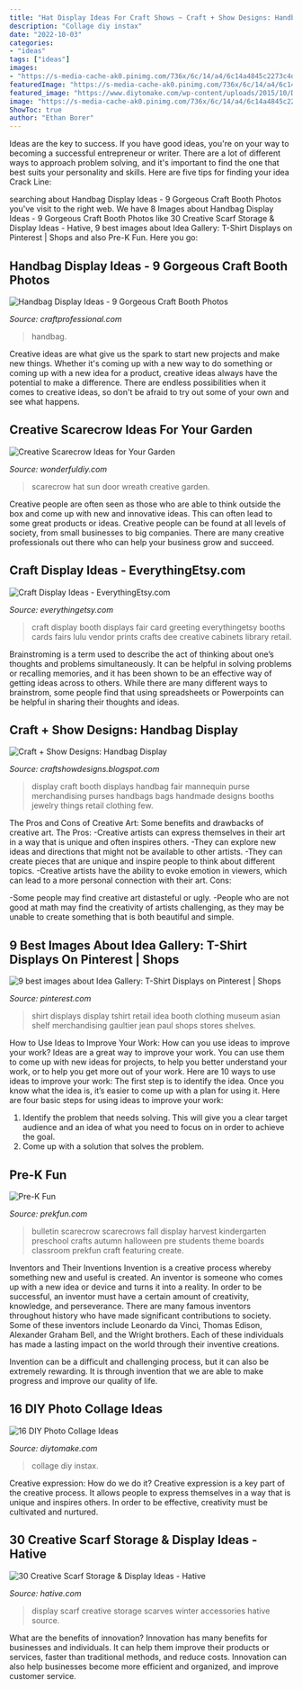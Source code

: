 ```yaml
---
title: "Hat Display Ideas For Craft Shows ~ Craft + Show Designs: Handbag Display"
description: "Collage diy instax"
date: "2022-10-03"
categories:
- "ideas"
tags: ["ideas"]
images:
- "https://s-media-cache-ak0.pinimg.com/736x/6c/14/a4/6c14a4845c2273c4d3050f23afa811b5.jpg"
featuredImage: "https://s-media-cache-ak0.pinimg.com/736x/6c/14/a4/6c14a4845c2273c4d3050f23afa811b5.jpg"
featured_image: "https://www.diytomake.com/wp-content/uploads/2015/10/DIY-Photo-Collage-Instax-Wall.jpg"
image: "https://s-media-cache-ak0.pinimg.com/736x/6c/14/a4/6c14a4845c2273c4d3050f23afa811b5.jpg"
ShowToc: true
author: "Ethan Borer"
---
```



Ideas are the key to success. If you have good ideas, you're on your way to becoming a successful entrepreneur or writer. There are a lot of different ways to approach problem solving, and it's important to find the one that best suits your personality and skills. Here are five tips for finding your idea Crack Line:

	

		
searching about Handbag Display Ideas - 9 Gorgeous Craft Booth Photos you've visit to the right web. We have 8 Images about Handbag Display Ideas - 9 Gorgeous Craft Booth Photos like 30 Creative Scarf Storage &amp; Display Ideas - Hative, 9 best images about Idea Gallery: T-Shirt Displays on Pinterest | Shops and also Pre-K Fun. Here you go:
		
    
## Handbag Display Ideas - 9 Gorgeous Craft Booth Photos

<img loading=lazy src="https://www.craftprofessional.com/images/handbag-display.jpg" onerror="this.onerror=null;this.src='https://tse2.mm.bing.net/th?id=OIP.HeiILWXg9jtE_Ns6-n9J5wHaLH&amp;pid=15.1';" alt="Handbag Display Ideas - 9 Gorgeous Craft Booth Photos">

_Source: craftprofessional.com_

>handbag. 

	

Creative ideas are what give us the spark to start new projects and make new things. Whether it's coming up with a new way to do something or coming up with a new idea for a product, creative ideas always have the potential to make a difference. There are endless possibilities when it comes to creative ideas, so don't be afraid to try out some of your own and see what happens.

    
## Creative Scarecrow Ideas For Your Garden

<img loading=lazy src="https://cdn.wonderfuldiy.com/wp-content/uploads/2017/06/Sun-hat-scarecrow-door-wreath.jpg" onerror="this.onerror=null;this.src='https://tse4.mm.bing.net/th?id=OIP.lvSZ3ddyLnqQafZraoYTPQHaJ4&amp;pid=15.1';" alt="Creative Scarecrow Ideas for Your Garden">

_Source: wonderfuldiy.com_

>scarecrow hat sun door wreath creative garden. 

	

Creative people are often seen as those who are able to think outside the box and come up with new and innovative ideas. This can often lead to some great products or ideas. Creative people can be found at all levels of society, from small businesses to big companies. There are many creative professionals out there who can help your business grow and succeed.

    
## Craft Display Ideas - EverythingEtsy.com

<img loading=lazy src="https://www.everythingetsy.com/wp-content/uploads/2011/08/lulu_thumb.jpg" onerror="this.onerror=null;this.src='https://tse1.mm.bing.net/th?id=OIP.V6RRRegOe2SnEjb2PLuIjAHaLO&amp;pid=15.1';" alt="Craft Display Ideas - EverythingEtsy.com">

_Source: everythingetsy.com_

>craft display booth displays fair card greeting everythingetsy booths cards fairs lulu vendor prints crafts dee creative cabinets library retail. 

	

Brainstroming is a term used to describe the act of thinking about one’s thoughts and problems simultaneously. It can be helpful in solving problems or recalling memories, and it has been shown to be an effective way of getting ideas across to others. While there are many different ways to brainstrom, some people find that using spreadsheets or Powerpoints can be helpful in sharing their thoughts and ideas.

    
## Craft + Show Designs: Handbag Display

<img loading=lazy src="http://4.bp.blogspot.com/_-BBVx_PbvQo/TBBnpRikUEI/AAAAAAAAADk/KZ3-133L2PI/s1600/3854484990_51ce68c19a_b.jpg" onerror="this.onerror=null;this.src='https://tse2.mm.bing.net/th?id=OIP.vKV0VwnVxjERVVLxnNNT6AHaJ4&amp;pid=15.1';" alt="Craft + Show Designs: Handbag Display">

_Source: craftshowdesigns.blogspot.com_

>display craft booth displays handbag fair mannequin purse merchandising purses handbags bags handmade designs booths jewelry things retail clothing few. 

	

The Pros and Cons of Creative Art: Some benefits and drawbacks of creative art.
The Pros: 
-Creative artists can express themselves in their art in a way that is unique and often inspires others. 
-They can explore new ideas and directions that might not be available to other artists. 
-They can create pieces that are unique and inspire people to think about different topics. 
-Creative artists have the ability to evoke emotion in viewers, which can lead to a more personal connection with their art. 
Cons:


-Some people may find creative art distasteful or ugly. 
-People who are not good at math may find the creativity of artists challenging, as they may be unable to create something that is both beautiful and simple.

    
## 9 Best Images About Idea Gallery: T-Shirt Displays On Pinterest | Shops

<img loading=lazy src="https://s-media-cache-ak0.pinimg.com/736x/6c/14/a4/6c14a4845c2273c4d3050f23afa811b5.jpg" onerror="this.onerror=null;this.src='https://tse2.mm.bing.net/th?id=OIP.4pTtHhgZaqkgLFBDXtVCoADhEs&amp;pid=15.1';" alt="9 best images about Idea Gallery: T-Shirt Displays on Pinterest | Shops">

_Source: pinterest.com_

>shirt displays display tshirt retail idea booth clothing museum asian shelf merchandising gaultier jean paul shops stores shelves. 

	

How to Use Ideas to Improve Your Work: How can you use ideas to improve your work?
Ideas are a great way to improve your work. You can use them to come up with new ideas for projects, to help you better understand your work, or to help you get more out of your work. Here are 10 ways to use ideas to improve your work: 
The first step is to identify the idea. Once you know what the idea is, it’s easier to come up with a plan for using it. Here are four basic steps for using ideas to improve your work: 
1) Identify the problem that needs solving. This will give you a clear target audience and an idea of what you need to focus on in order to achieve the goal. 
2) Come up with a solution that solves the problem.

    
## Pre-K Fun

<img loading=lazy src="http://www.prekfun.com/THEMES/PREKthemes/S-Z/Scarecrows/Photos/MrsValsScarecrows2.jpg" onerror="this.onerror=null;this.src='https://tse4.mm.bing.net/th?id=OIP.kr5WUlgvsNmiFK7eAFnCHwAAAA&amp;pid=15.1';" alt="Pre-K Fun">

_Source: prekfun.com_

>bulletin scarecrow scarecrows fall display harvest kindergarten preschool crafts autumn halloween pre students theme boards classroom prekfun craft featuring create. 

	

Inventors and Their Inventions
Invention is a creative process whereby something new and useful is created. An inventor is someone who comes up with a new idea or device and turns it into a reality. In order to be successful, an inventor must have a certain amount of creativity, knowledge, and perseverance.
There are many famous inventors throughout history who have made significant contributions to society. Some of these inventors include Leonardo da Vinci, Thomas Edison, Alexander Graham Bell, and the Wright brothers. Each of these individuals has made a lasting impact on the world through their inventive creations.

Invention can be a difficult and challenging process, but it can also be extremely rewarding. It is through invention that we are able to make progress and improve our quality of life.

    
## 16 DIY Photo Collage Ideas

<img loading=lazy src="https://www.diytomake.com/wp-content/uploads/2015/10/DIY-Photo-Collage-Instax-Wall.jpg" onerror="this.onerror=null;this.src='https://tse3.mm.bing.net/th?id=OIP.o9Lp4PELRJx9TBYauYXAlwHaLH&amp;pid=15.1';" alt="16 DIY Photo Collage Ideas">

_Source: diytomake.com_

>collage diy instax. 

	

Creative expression: How do we do it?
Creative expression is a key part of the creative process. It allows people to express themselves in a way that is unique and inspires others. In order to be effective, creativity must be cultivated and nurtured.

    
## 30 Creative Scarf Storage &amp; Display Ideas - Hative

<img loading=lazy src="https://hative.com/wp-content/uploads/2015/03/scarf-storage-ideas/5-creative-scarf-storage-and-display-ideas.jpg" onerror="this.onerror=null;this.src='https://tse3.mm.bing.net/th?id=OIP.C7vsjFHEckY2RiPxWHCaIwHaOn&amp;pid=15.1';" alt="30 Creative Scarf Storage &amp; Display Ideas - Hative">

_Source: hative.com_

>display scarf creative storage scarves winter accessories hative source. 

	

What are the benefits of innovation?
Innovation has many benefits for businesses and individuals. It can help them improve their products or services, faster than traditional methods, and reduce costs. Innovation can also help businesses become more efficient and organized, and improve customer service.

